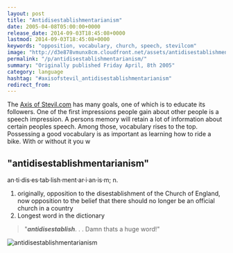 ```yaml
---
layout: post
title: "Antidisestablishmentarianism"
date: 2005-04-08T05:00:00+0000
release_date: 2014-09-03T18:45:08+0000
lastmod: 2014-09-03T18:45:08+0000
keywords: "opposition, vocabulary, church, speech, stevilcom"
image: "http://d3e878vmunx8cm.cloudfront.net/assets/antidisestablishmentarianism.jpg"
permalink: "/p/antidisestablishmentarianism/"
summary: "Originally published Friday April, 8th 2005"
category: language
hashtag: "#axisofstevil_antidisestablishmentarianism"
redirect_from:
---
```


[id_1]: http://d3e878vmunx8cm.cloudfront.net/assets/antidisestablishmentarianism.jpg "antidisestablishmentarianism"
The [Axis of Stevil.com](/ "Axis of Stevil.com") has many goals, one of which is to educate its followers. One of the first impressions people gain about other people is a speech impression. A persons memory will retain a lot of information about certain peoples speech. Among those, vocabulary rises to the top. Possessing a good vocabulary is as important as learning how to ride a bike. With or without it you w

## "antidisestablishmentarianism" ##

an·ti·dis·es·tab·lish·ment·ar·i·an·is·m; n.

1. originally, opposition to the disestablishment of the Church of England, now opposition to the belief that there should no longer be an official church in a country
2.    Longest word in the dictionary
 
> "***antidisestablish***. . . Damn thats a huge word!"

![antidisestablishmentarianism][id_1]
